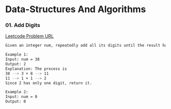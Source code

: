 # Data-Structures And Algorithms

### 01. Add Digits

[Leetcode Problem URL](https://leetcode.com/problems/add-digits/)

```bash
Given an integer num, repeatedly add all its digits until the result has only one digit, and return it.

Example 1:
Input: num = 38
Output: 2
Explanation: The process is
38 --> 3 + 8 --> 11
11 --> 1 + 1 --> 2 
Since 2 has only one digit, return it.

Example 2:
Input: num = 0
Output: 0
```


   